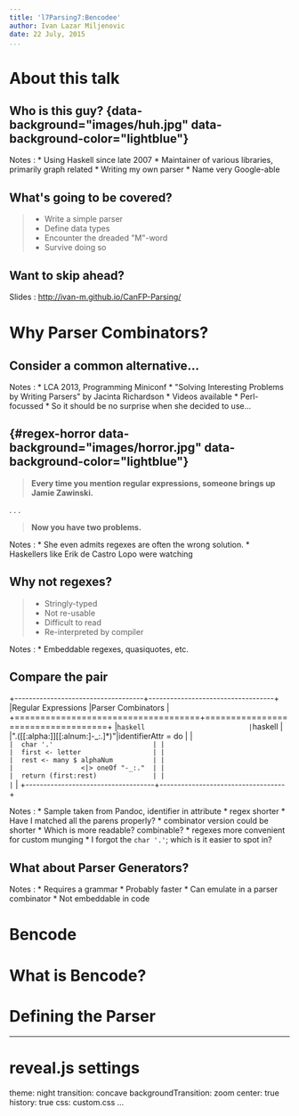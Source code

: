 ```yaml
---
title: 'l7Parsing7:Bencodee'
author: Ivan Lazar Miljenovic
date: 22 July, 2015
...
```



About this talk
===============

## Who is this guy? {data-background="images/huh.jpg" data-background-color="lightblue"}

Notes
:   * Using Haskell since late 2007
    * Maintainer of various libraries, primarily graph related
    * Writing my own parser
    * Name very Google-able

## What's going to be covered?

> * Write a simple parser
> * Define data types
> * Encounter the dreaded "M"-word
> * Survive doing so

## Want to skip ahead?

Slides
:   <http://ivan-m.github.io/CanFP-Parsing/>

Why Parser Combinators?
=======================

## Consider a common alternative...

Notes
:   * LCA 2013, Programming Miniconf
    * "Solving Interesting Problems by Writing Parsers" by Jacinta
      Richardson
    * Videos available
    * Perl-focussed
    * So it should be no surprise when she decided to use...

## {#regex-horror data-background="images/horror.jpg" data-background-color="lightblue"}

> **Every time you mention regular expressions, someone brings up
> Jamie Zawinski.**

. . .

> **Now you have two problems.**

Notes
:   * She even admits regexes are often the wrong solution.
    * Haskellers like Erik de Castro Lopo were watching

## Why not regexes?

> * Stringly-typed
> * Not re-usable
> * Difficult to read
> * Re-interpreted by compiler

Notes
:   * Embeddable regexes, quasiquotes, etc.

## Compare the pair

+------------------------------------+-----------------------------------+
|Regular Expressions                 |Parser Combinators                 |
+====================================+===================================+
|```haskell                          |```haskell                         |
|"\.\([[:alpha:]][[:alnum:]-_:\.]*\)"|identifierAttr = do                |
|```                                 |  char '.'                         |
|                                    |  first <- letter                  |
|                                    |  rest <- many $ alphaNum          |
|                                    |                 <|> oneOf "-_:."  |
|                                    |  return (first:rest)              |
|                                    |```                                |
+------------------------------------+-----------------------------------+

Notes
:   * Sample taken from Pandoc, identifier in attribute
    * regex shorter
    * Have I matched all the parens properly?
    * combinator version could be shorter
    * Which is more readable? combinable?
    * regexes more convenient for custom munging
    * I forgot the `char '.'`; which is it easier to spot in?

## What about Parser Generators?

Notes
:    * Requires a grammar
     * Probably faster
     * Can emulate in a parser combinator
     * Not embeddable in code

Bencode
=======

# What is Bencode?

Defining the Parser
===================

---
# reveal.js settings
theme: night
transition: concave
backgroundTransition: zoom
center: true
history: true
css: custom.css
...

